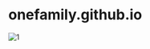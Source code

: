 # onefamily.github.io
![1](https://img1.baidu.com/it/u=2083873761,1873859464&fm=253&fmt=auto&app=138&f=PNG?w=806&h=500)
